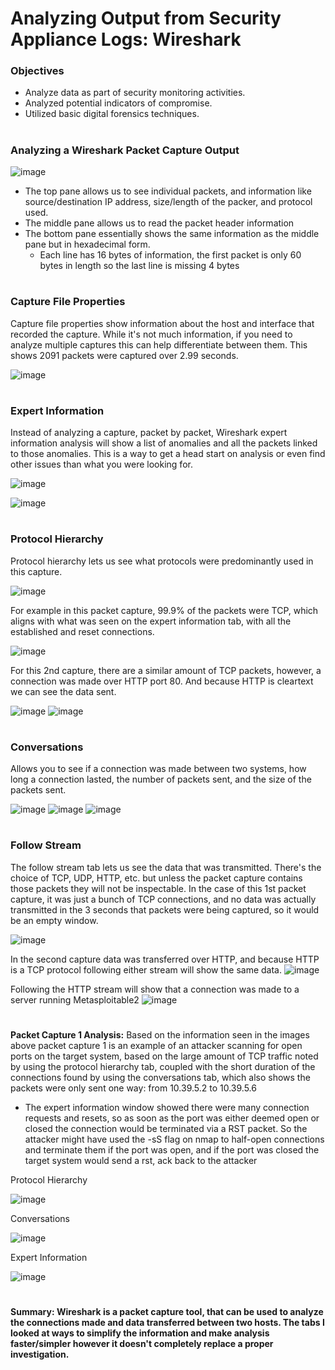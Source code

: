 # Analyzing Output from Security Appliance Logs: Wireshark
<h3>Objectives</h3>

- Analyze data as part of security monitoring activities.
- Analyzed potential indicators of compromise.
- Utilized basic digital forensics techniques.
#

<h3>Analyzing a Wireshark Packet Capture Output</h3>

![image](https://github.com/user-attachments/assets/467922dc-9d40-4769-af23-4f1f6460f953)

- The top pane allows us to see individual packets, and information like source/destination IP address, size/length of the packer, and protocol used.
- The middle pane allows us to read the packet header information
- The bottom pane essentially shows the same information as the middle pane but in hexadecimal form. 
  - Each line has 16 bytes of information, the first packet is only 60 bytes in length so the last line is missing 4 bytes
#
<h3>Capture File Properties</h3>
Capture file properties show information about the host and interface that recorded the capture. While it's not much information, if you need to analyze multiple captures this can help differentiate between them.
This shows 2091 packets were captured over 2.99 seconds.

![image](https://github.com/user-attachments/assets/df01d77e-2a04-4e7b-894f-ff6561d6c6f9)
#
<h3>Expert Information</h3>

Instead of analyzing a capture, packet by packet, Wireshark expert information analysis will show a list of anomalies and all the packets linked to those anomalies.
This is a way to get a head start on analysis or even find other issues than what you were looking for.

![image](https://github.com/user-attachments/assets/4627e12c-ae97-4d73-ac06-b08b004ed0ca)

![image](https://github.com/user-attachments/assets/2d35d78d-ae78-4d12-a502-6852af64e893)
#
<h3>Protocol Hierarchy</h3>
Protocol hierarchy lets us see what protocols were predominantly used in this capture. 

![image](https://github.com/user-attachments/assets/ceff1ddc-ef2b-4175-adb1-f93a8ad30157)

For example in this packet capture, 99.9% of the packets were TCP, which aligns with what was seen on the expert information tab, with all the established and reset connections.

![image](https://github.com/user-attachments/assets/66a02841-bb15-466d-a026-84723d47617a)

For this 2nd capture, there are a similar amount of TCP packets, however, a connection was made over HTTP port 80. And because HTTP is cleartext we can see the data sent.

![image](https://github.com/user-attachments/assets/5918bfbb-34ac-4b79-8b3f-a2b6136f2c07)
![image](https://github.com/user-attachments/assets/e31e3a0e-163e-408f-8092-d7798d0ab33a)
#
<h3>Conversations</h3>
Allows you to see if a connection was made between two systems, how long a connection lasted, the number of packets sent, and the size of the packets sent. 

![image](https://github.com/user-attachments/assets/972af0a9-395e-487f-a5e3-f098c09d3399)
![image](https://github.com/user-attachments/assets/637b2125-78aa-4a0e-bc0e-9bb089122885)
![image](https://github.com/user-attachments/assets/00c56c4d-b518-4ee6-9ca7-01a917b70945)
#
<h3>Follow Stream</h3>
The follow stream tab lets us see the data that was transmitted. There's the choice of TCP, UDP, HTTP, etc. but unless the packet capture contains those packets they will not be inspectable.
In the case of this 1st packet capture, it was just a bunch of TCP connections, and no data was actually transmitted in the 3 seconds that packets were being captured, so it would be an empty window.

![image](https://github.com/user-attachments/assets/2839c9af-f66d-4718-882a-cb4cecda843c)

In the second capture data was transferred over HTTP, and because HTTP is a TCP protocol following either stream will show the same data.
![image](https://github.com/user-attachments/assets/b4097948-4a88-41b9-a359-1c2d0669cad3)

Following the HTTP stream will show that a connection was made to a server running Metasploitable2
![image](https://github.com/user-attachments/assets/e31e3a0e-163e-408f-8092-d7798d0ab33a)
#
**Packet Capture 1 Analysis:**
Based on the information seen in the images above packet capture 1 is an example of an attacker scanning for open ports on the target system, based on the large amount of TCP traffic noted by using the 
protocol hierarchy tab, coupled with the short duration of the connections found by using the conversations tab, which also shows the packets were only sent one way: from 10.39.5.2 to 10.39.5.6
- The expert information window showed there were many connection requests and resets, so as soon as the port was either deemed open or closed the connection would be terminated via a RST packet. So the attacker might have used the -sS flag on nmap to half-open connections and terminate them if the port was open, and if the port was closed the target system would send a rst, ack back to the attacker

Protocol Hierarchy

![image](https://github.com/user-attachments/assets/5eaa13f0-7849-42df-b40b-cc1e48572782)

Conversations

![image](https://github.com/user-attachments/assets/96d659a9-484e-4fca-a299-f49044b64306)

Expert Information

![image](https://github.com/user-attachments/assets/97809489-1f3e-4f9c-b73f-e3980f9a691d)

#
**Summary: Wireshark is a packet capture tool, that can be used to analyze the connections made and data transferred between two hosts. The tabs I looked at ways to simplify the information and make analysis faster/simpler however it 
doesn't completely replace a proper investigation.**








